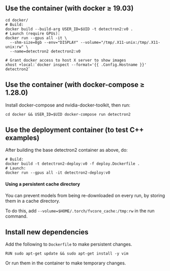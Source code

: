 
## Use the container (with docker ≥ 19.03)

```
cd docker/
# Build:
docker build --build-arg USER_ID=$UID -t detectron2:v0 .
# Launch (require GPUs):
docker run --gpus all -it \
  --shm-size=8gb --env="DISPLAY" --volume="/tmp/.X11-unix:/tmp/.X11-unix:rw" \
  --name=detectron2 detectron2:v0

# Grant docker access to host X server to show images
xhost +local:`docker inspect --format='{{ .Config.Hostname }}' detectron2`
```

## Use the container (with docker-compose ≥ 1.28.0)

Install docker-compose and nvidia-docker-toolkit, then run:
```
cd docker && USER_ID=$UID docker-compose run detectron2
```

## Use the deployment container (to test C++ examples)
After building the base detectron2 container as above, do:
```
# Build:
docker build -t detectron2-deploy:v0 -f deploy.Dockerfile .
# Launch:
docker run --gpus all -it detectron2-deploy:v0
```

#### Using a persistent cache directory

You can prevent models from being re-downloaded on every run,
by storing them in a cache directory.

To do this, add `--volume=$HOME/.torch/fvcore_cache:/tmp:rw` in the run command.

## Install new dependencies
Add the following to `Dockerfile` to make persistent changes.
```
RUN sudo apt-get update && sudo apt-get install -y vim
```
Or run them in the container to make temporary changes.
